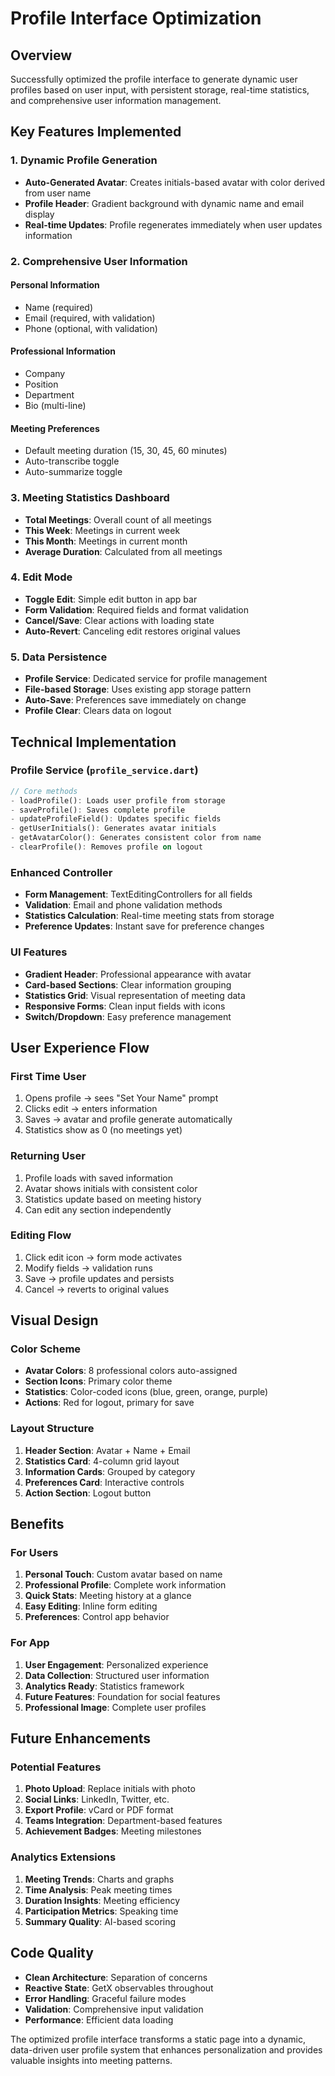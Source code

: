 # Profile Interface Optimization

## Overview
Successfully optimized the profile interface to generate dynamic user profiles based on user input, with persistent storage, real-time statistics, and comprehensive user information management.

## Key Features Implemented

### 1. Dynamic Profile Generation
- **Auto-Generated Avatar**: Creates initials-based avatar with color derived from user name
- **Profile Header**: Gradient background with dynamic name and email display
- **Real-time Updates**: Profile regenerates immediately when user updates information

### 2. Comprehensive User Information
#### Personal Information
- Name (required)
- Email (required, with validation)
- Phone (optional, with validation)

#### Professional Information
- Company
- Position
- Department
- Bio (multi-line)

#### Meeting Preferences
- Default meeting duration (15, 30, 45, 60 minutes)
- Auto-transcribe toggle
- Auto-summarize toggle

### 3. Meeting Statistics Dashboard
- **Total Meetings**: Overall count of all meetings
- **This Week**: Meetings in current week
- **This Month**: Meetings in current month
- **Average Duration**: Calculated from all meetings

### 4. Edit Mode
- **Toggle Edit**: Simple edit button in app bar
- **Form Validation**: Required fields and format validation
- **Cancel/Save**: Clear actions with loading state
- **Auto-Revert**: Canceling edit restores original values

### 5. Data Persistence
- **Profile Service**: Dedicated service for profile management
- **File-based Storage**: Uses existing app storage pattern
- **Auto-Save**: Preferences save immediately on change
- **Profile Clear**: Clears data on logout

## Technical Implementation

### Profile Service (`profile_service.dart`)
```dart
// Core methods
- loadProfile(): Loads user profile from storage
- saveProfile(): Saves complete profile
- updateProfileField(): Updates specific fields
- getUserInitials(): Generates avatar initials
- getAvatarColor(): Generates consistent color from name
- clearProfile(): Removes profile on logout
```

### Enhanced Controller
- **Form Management**: TextEditingControllers for all fields
- **Validation**: Email and phone validation methods
- **Statistics Calculation**: Real-time meeting stats from storage
- **Preference Updates**: Instant save for preference changes

### UI Features
- **Gradient Header**: Professional appearance with avatar
- **Card-based Sections**: Clear information grouping
- **Statistics Grid**: Visual representation of meeting data
- **Responsive Forms**: Clean input fields with icons
- **Switch/Dropdown**: Easy preference management

## User Experience Flow

### First Time User
1. Opens profile → sees "Set Your Name" prompt
2. Clicks edit → enters information
3. Saves → avatar and profile generate automatically
4. Statistics show as 0 (no meetings yet)

### Returning User
1. Profile loads with saved information
2. Avatar shows initials with consistent color
3. Statistics update based on meeting history
4. Can edit any section independently

### Editing Flow
1. Click edit icon → form mode activates
2. Modify fields → validation runs
3. Save → profile updates and persists
4. Cancel → reverts to original values

## Visual Design

### Color Scheme
- **Avatar Colors**: 8 professional colors auto-assigned
- **Section Icons**: Primary color theme
- **Statistics**: Color-coded icons (blue, green, orange, purple)
- **Actions**: Red for logout, primary for save

### Layout Structure
1. **Header Section**: Avatar + Name + Email
2. **Statistics Card**: 4-column grid layout
3. **Information Cards**: Grouped by category
4. **Preferences Card**: Interactive controls
5. **Action Section**: Logout button

## Benefits

### For Users
1. **Personal Touch**: Custom avatar based on name
2. **Professional Profile**: Complete work information
3. **Quick Stats**: Meeting history at a glance
4. **Easy Editing**: Inline form editing
5. **Preferences**: Control app behavior

### For App
1. **User Engagement**: Personalized experience
2. **Data Collection**: Structured user information
3. **Analytics Ready**: Statistics framework
4. **Future Features**: Foundation for social features
5. **Professional Image**: Complete user profiles

## Future Enhancements

### Potential Features
1. **Photo Upload**: Replace initials with photo
2. **Social Links**: LinkedIn, Twitter, etc.
3. **Export Profile**: vCard or PDF format
4. **Teams Integration**: Department-based features
5. **Achievement Badges**: Meeting milestones

### Analytics Extensions
1. **Meeting Trends**: Charts and graphs
2. **Time Analysis**: Peak meeting times
3. **Duration Insights**: Meeting efficiency
4. **Participation Metrics**: Speaking time
5. **Summary Quality**: AI-based scoring

## Code Quality
- **Clean Architecture**: Separation of concerns
- **Reactive State**: GetX observables throughout
- **Error Handling**: Graceful failure modes
- **Validation**: Comprehensive input validation
- **Performance**: Efficient data loading

The optimized profile interface transforms a static page into a dynamic, data-driven user profile system that enhances personalization and provides valuable insights into meeting patterns.